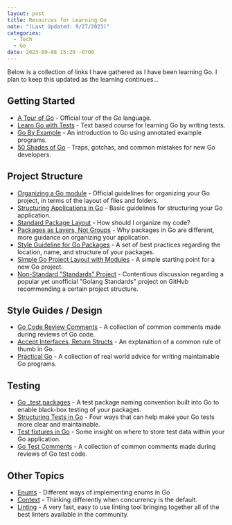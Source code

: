 ```yaml
---
layout: post
title: Resources for Learning Go
note: "(Last Updated: 9/27/2023)"
categories:
  - Tech
  - Go
date: 2023-09-08 15:29 -0700
---
```

Below is a collection of links I have gathered as I have been learning Go. I plan to keep this updated as the learning continues...
## Getting Started
- [A Tour of Go](https://go.dev/tour/list) - Official tour of the Go language.
- [Learn Go with Tests](https://quii.gitbook.io/learn-go-with-tests) - Text based course for learning Go by writing tests.
- [Go By Example](https://gobyexample.com/) - An introduction to Go using annotated example programs.
- [50 Shades of Go](https://golang50shad.es/) - Traps, gotchas, and common mistakes for new Go developers.

## Project Structure
- [Organizing a Go module](https://go.dev/doc/modules/layout) - Official guidelines for organizing your Go project, in terms of the layout of files and folders.
- [Structuring Applications in Go](https://www.gobeyond.dev/structuring-applications/) - Basic guidelines for structuring your Go application.
- [Standard Package Layout](https://www.gobeyond.dev/standard-package-layout/) - How should I organize my code?
- [Packages as Layers, Not Groups](https://www.gobeyond.dev/packages-as-layers/) - Why packages in Go are different, more guidance on organizing your application.
- [Style Guideline for Go Packages](https://rakyll.org/style-packages/) - A set of best practices regarding the location, name, and structure of your packages.
- [Simple Go Project Layout with Modules](https://eli.thegreenplace.net/2019/simple-go-project-layout-with-modules/ "Permalink to Simple Go project layout with modules") - A simple starting point for a new Go project.
- [Non-Standard "Standards" Project](https://github.com/golang-standards/project-layout/issues/117) - Contentious discussion regarding a popular yet unofficial "Golang Standards" project on GitHub recommending a certain project structure.

## Style Guides / Design
- [Go Code Review Comments](https://github.com/golang/go/wiki/CodeReviewComments) - A collection of common comments made during reviews of Go code.
- [Accept Interfaces, Return Structs](https://medium.com/@cep21/what-accept-interfaces-return-structs-means-in-go-2fe879e25ee8) - An explanation of a common rule of thumb in Go.
- [Practical Go](https://dave.cheney.net/practical-go) - A collection of real world advice for writing maintainable Go programs.

## Testing
- [Go \_test packages](https://jdkaplan.dev/thinkin-logs/2021-10-07/) - A test package naming convention built into Go to enable black-box testing of your packages.
- [Structuring Tests in Go](https://medium.com/@benbjohnson/structuring-tests-in-go-46ddee7a25c) - Four ways that can help make your Go tests more clear and maintainable.
- [Test fixtures in Go](https://dave.cheney.net/2016/05/10/test-fixtures-in-go) - Some insight on where to store test data within your Go application.
- [Go Test Comments](https://github.com/golang/go/wiki/TestComments) - A collection of common comments made during reviews of Go test code.

## Other Topics
- [Enums](https://www.sohamkamani.com/golang/enums/) - Different ways of implementing enums in Go
- [Context](https://go.dev/blog/context) - Thinking differently when concurrency is the default.
- [Linting](https://golangci-lint.run/) - A very fast, easy to use linting tool bringing together all of the best linters available in the community.